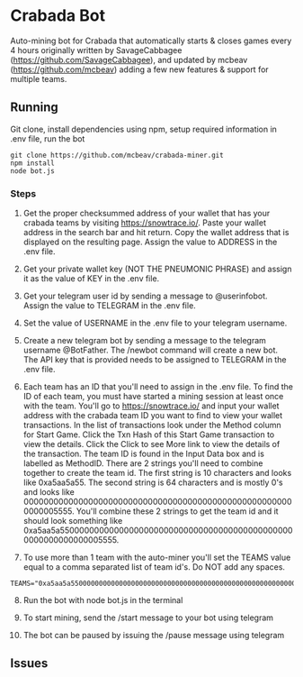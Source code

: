 # Crabada Bot

Auto-mining bot for Crabada that automatically starts & closes games every 4 hours originally written by SavageCabbagee (https://github.com/SavageCabbagee), and updated by mcbeav (https://github.com/mcbeav) adding a few new features & support for multiple teams.

## Running 
Git clone, install dependencies using npm, setup required information in .env file, run the bot

```
git clone https://github.com/mcbeav/crabada-miner.git
npm install
node bot.js
```

### Steps
1. Get the proper checksummed address of your wallet that has your crabada teams by visiting https://snowtrace.io/. Paste your wallet address in the search bar and hit return. Copy the wallet address that is displayed on the resulting page. Assign the value to ADDRESS in the .env file.

2. Get your private wallet key (NOT THE PNEUMONIC PHRASE) and assign it as the value of KEY in the .env file.

3. Get your telegram user id by sending a message to @userinfobot. Assign the value to TELEGRAM in the .env file.

4. Set the value of USERNAME in the .env file to your telegram username.

5. Create a new telegram bot by sending a message to the telegram username @BotFather. The /newbot command will create a new bot. The API key that is provided needs to be assigned to TELEGRAM in the .env file.

6. Each team has an ID that you'll need to assign in the .env file. To find the ID of each team, you must have started a mining session at least once with the team. You'll go to https://snowtrace.io/ and input your wallet address with the crabada team ID you want to find to view your wallet transactions. In the list of transactions look under the Method column for Start Game. Click the Txn Hash of this Start Game transaction to view the details. Click the Click to see More link to view the details of the transaction. The team ID is found in the Input Data box and is labelled as MethodID. There are 2 strings you'll need to combine together to create the team id. The first string is 10 characters and looks like 0xa5aa5a55. The second string is 64 characters and is mostly 0's and looks like 0000000000000000000000000000000000000000000000000000000000005555. You'll combine these 2 strings to get the team id and it should look something like 0xa5aa5a550000000000000000000000000000000000000000000000000000000000005555.

7. To use more than 1 team with the auto-miner you'll set the TEAMS value equal to a comma separated list of team id's. Do NOT add any spaces.

```
TEAMS="0xa5aa5a550000000000000000000000000000000000000000000000000000000000005555,0xa5aa5a550000000000000000000000000000000000000000000000000000000000005556,0xa5aa5a550000000000000000000000000000000000000000000000000000000000005557"
```

8. Run the bot with node bot.js in the terminal

9. To start mining, send the /start message to your bot using telegram

10. The bot can be paused by issuing the /pause message using telegram


## Issues